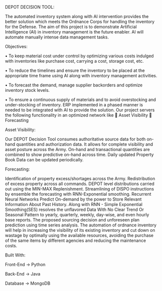 DEPOT DECISION TOOL:

The automated inventory system along with AI intervention provides the better solution which meets the Ordnance Corps for handling the inventory for the Defense. The aim of this project is to demonstrate Artificial Intelligence (AI) in inventory management is the future enabler. AI will automate manually intense data management tasks.

Objectives:

• To keep material cost under control by optimizing various costs indulged with inventories like purchase cost, carrying a cost, storage cost, etc.

• To reduce the timelines and ensure the inventory to be placed at the appropriate time frame using AI along with inventory management activities.

• To forecast the demand, manage supplier backorders and optimize inventory stock levels.

• To ensure a continuous supply of materials and to avoid overstocking and under-stocking of inventory. ERP implemented in a phased manner is needed to be integrated with AI to provide the solution. Our project servers the following functionality in an optimized network like  Asset Visibility  Forecasting

Asset Visibility:

Our DEPOT Decision Tool consumes authoritative source data for both on-hand quantities and authorization data. It allows for complete visibility and asset posture across the Army. On-hand and transactional quantities are combined to show predictive on-hand across time. Daily updated Property Book Data can be updated periodically.

Forecasting:

Identification of property excess/shortages across the Army. Redistribution of excess property across all commands. DEPOT level distributions carried out using the MIN-MAX Replenishment. Streamlining of DISPO instructions by ensemble the forecasting with RNN-Exponential smoothing. Recurrent Neural Networks Predict On-demand by the power to Store Relevant Information About Past History. Along with RNN - Simple Exponential Smoothing(SES) resolves the unflavored Data With No Clear Trend Or Seasonal Pattern to yearly, quarterly, weekly, day-wise, and even hourly base reports. The proposed sourcing decision and unforeseen plan prediction using time series analysis. The automation of ordnance inventory will help in increasing the visibility of its existing inventory and cut down on wastage by optimally using the available resources, avoiding the purchase of the same items by different agencies and reducing the maintenance costs.

Built With:

Front-End -> Python

Back-End  -> Java

Database  -> MongoDB
